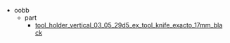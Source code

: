 * oobb
  * part
    * [tool_holder_vertical_03_05_29d5_ex_tool_knife_exacto_17mm_black](oobb/part/tool_holder_vertical_03_05_29d5_ex_tool_knife_exacto_17mm_black)
